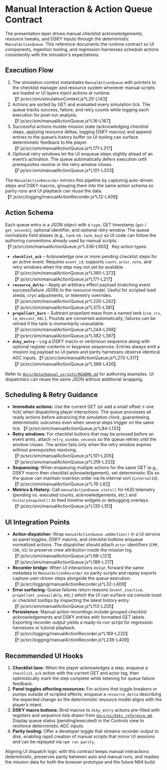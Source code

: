 # Manual Interaction & Action Queue Contract

The presentation layer drives manual checklist acknowledgements, resource tweaks, and DSKY inputs through the deterministic `ManualActionQueue`. This reference documents the runtime contract so UI components, ingestion tooling, and regression harnesses schedule actions consistently with the simulator’s expectations.

## Execution Flow

1. The simulation context instantiates `ManualActionQueue` with pointers to the checklist manager and resource system whenever manual scripts are loaded or UI layers inject actions at runtime.【F:js/src/sim/simulationContext.js†L25-L143】
2. Actions are sorted by GET and evaluated every simulation tick. The queue tracks success, failure, and retry counts while logging each execution for post-run analysis.【F:js/src/sim/manualActionQueue.js†L16-L167】
3. Successful actions mutate mission state (acknowledging checklist steps, applying resource deltas, logging DSKY macros) and append entries to the queue’s history buffer so UI tooling can surface deterministic feedback to the player.【F:js/src/sim/manualActionQueue.js†L171-L317】
4. Optional retry windows let the UI enqueue steps slightly ahead of an event’s activation. The queue automatically defers execution until prerequisites resolve or the retry window closes.【F:js/src/sim/manualActionQueue.js†L101-L333】

The `ManualActionRecorder` mirrors this pipeline by capturing auto-driven steps and DSKY macros, grouping them into the same action schema so parity runs and UI playback can reuse the data.【F:js/src/logging/manualActionRecorder.js†L12-L409】

## Action Schema

Each queue entry is a JSON object with a `type`, GET timestamp (`get` / `get_seconds`), optional identifier, and optional retry window. The queue normalizes field aliases (e.g., `tank` vs. `tank_key`) so UI code can follow the authoring conventions already used by manual scripts.【F:js/src/sim/manualActionQueue.js†L336-L605】 Key action types:

- **`checklist_ack`** – Acknowledge one or more pending checklist steps for an active event. Requires `event_id`; supports `count`, `actor`, `note`, and retry windows when the step may not yet be available.【F:js/src/sim/manualActionQueue.js†L360-L373】【F:js/src/sim/manualActionQueue.js†L171-L217】
- **`resource_delta`** – Apply an arbitrary effect payload (matching event success/failure JSON) to the resource model. Useful for scripted load sheds, cryo adjustments, or telemetry overrides.【F:js/src/sim/manualActionQueue.js†L220-L242】【F:js/src/sim/manualActionQueue.js†L375-L381】
- **`propellant_burn`** – Subtract propellant mass from a named tank (`csm_rcs`, `lm_descent`, etc.). Pounds are converted automatically; failures can be retried if the tank is momentarily unavailable.【F:js/src/sim/manualActionQueue.js†L244-L268】【F:js/src/sim/manualActionQueue.js†L382-L397】
- **`dsky_entry`** – Log a DSKY macro or verb/noun sequence along with optional register contents or keypress sequences. Entries always emit a mission log payload so UI panes and parity harnesses observe identical AGC inputs.【F:js/src/sim/manualActionQueue.js†L270-L317】【F:js/src/sim/manualActionQueue.js†L398-L426】

Refer to [`docs/data/manual_scripts/README.md`](../data/manual_scripts/README.md) for authoring examples. UI dispatchers can reuse the same JSON without additional wrapping.

## Scheduling & Retry Guidance

- **Immediate actions:** Use the current GET (or add a small offset ≤ one tick) when dispatching player interactions. The queue processes all ready actions before advancing the simulation clock, guaranteeing deterministic outcomes even when several steps trigger on the same tick.【F:js/src/sim/manualActionQueue.js†L84-L133】
- **Retry windows:** For checklist buttons that may be pressed before an event arms, attach `retry_window_seconds` so the queue retries until the window closes. The action fails only when the retry window expires without prerequisites resolving.【F:js/src/sim/manualActionQueue.js†L101-L205】【F:js/src/sim/manualActionQueue.js†L319-L333】
- **Sequencing:** When enqueuing multiple actions for the same GET (e.g., DSKY macro then checklist acknowledgement), set deterministic IDs so the queue can maintain insertion order via its internal sort (`internalId`).【F:js/src/sim/manualActionQueue.js†L76-L82】
- **Metrics & History:** Call `manualActionQueue.stats()` for HUD telemetry (pending vs. executed counts, acknowledgements, etc.) and `historySnapshot()` to feed timeline widgets or debugging overlays.【F:js/src/sim/manualActionQueue.js†L135-L151】

## UI Integration Points

- **Action dispatcher:** Wrap `manualActionQueue.addAction()` in a UI service so panel toggles, DSKY macros, and checklist buttons enqueue normalized actions. The dispatcher should attach `actor` identifiers (`CMP`, `CDR`, `UI`) to preserve crew attribution inside the mission log.【F:js/src/sim/manualActionQueue.js†L68-L121】【F:js/src/sim/manualActionQueue.js†L189-L217】
- **Recorder bridge:** When UI interactions occur, forward the same metadata to `ManualActionRecorder` so parity scripts and replay exports capture user-driven steps alongside the queue execution.【F:js/src/logging/manualActionRecorder.js†L32-L409】
- **Error surfacing:** Queue failures return reasons (`event_inactive`, `propellant_unavailable`, etc.) which the UI can surface via console toast or checklist tooltips by inspecting the latest history entry.【F:js/src/sim/manualActionQueue.js†L113-L205】
- **Persistence:** Manual action recordings include grouped checklist acknowledgements and DSKY entries with formatted GET labels. Exporting recorder output yields a ready-to-run script for regression harnesses or tutorial playback.【F:js/src/logging/manualActionRecorder.js†L189-L220】【F:js/src/logging/manualActionRecorder.js†L236-L409】

## Recommended UI Hooks

1. **Checklist lane:** When the player acknowledges a step, enqueue a `checklist_ack` action with the current GET and actor tag, then optimistically mark the step complete while listening for queue failure feedback.
2. **Panel toggles affecting resources:** For actions that toggle breakers or pumps outside of scripted effects, enqueue a `resource_delta` describing the expected change so the deterministic resource model aligns with the player’s intent.
3. **DSKY macro buttons:** Bind macros to `dsky_entry` actions pre-filled with registers and sequence lists drawn from [`docs/ui/dsky_reference.md`](dsky_reference.md). Display queue status (pending/executed) in the Controls view to reinforce deterministic AGC inputs.
4. **Parity tooling:** Offer a developer toggle that streams recorder output to disk, enabling rapid creation of manual scripts that mirror UI sessions and can be replayed via `npm run parity`.

Aligning UI dispatch logic with this contract keeps manual interactions deterministic, preserves parity between auto and manual runs, and readies the mission data for both the browser prototype and the future N64 build.

